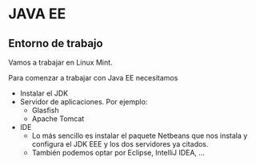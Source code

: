 # JAVA EE

## Entorno de trabajo

Vamos a trabajar en Linux Mint.

Para comenzar a trabajar con Java EE necesitamos

- Instalar el JDK
- Servidor de aplicaciones. Por ejemplo:
    - Glasfish
    - Apache Tomcat
- IDE
    - Lo más sencillo es instalar el paquete Netbeans que nos instala y configura el JDK EEE y los dos servidores ya citados.
    - También podemos optar por Eclipse, IntelliJ IDEA, ...
